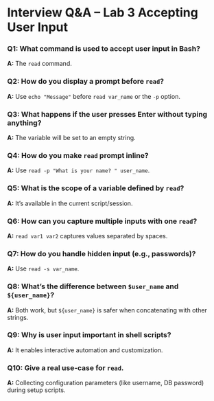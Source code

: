 # Interview Q&A – Lab 3 Accepting User Input

### Q1: What command is used to accept user input in Bash?
**A:** The `read` command.

### Q2: How do you display a prompt before `read`?
**A:** Use `echo "Message"` before `read var_name` or the `-p` option.

### Q3: What happens if the user presses Enter without typing anything?
**A:** The variable will be set to an empty string.

### Q4: How do you make `read` prompt inline?
**A:** Use `read -p "What is your name? " user_name`.

### Q5: What is the scope of a variable defined by `read`?
**A:** It’s available in the current script/session.

### Q6: How can you capture multiple inputs with one `read`?
**A:** `read var1 var2` captures values separated by spaces.

### Q7: How do you handle hidden input (e.g., passwords)?
**A:** Use `read -s var_name`.

### Q8: What’s the difference between `$user_name` and `${user_name}`?
**A:** Both work, but `${user_name}` is safer when concatenating with other strings.

### Q9: Why is user input important in shell scripts?
**A:** It enables interactive automation and customization.

### Q10: Give a real use-case for `read`.
**A:** Collecting configuration parameters (like username, DB password) during setup scripts.
